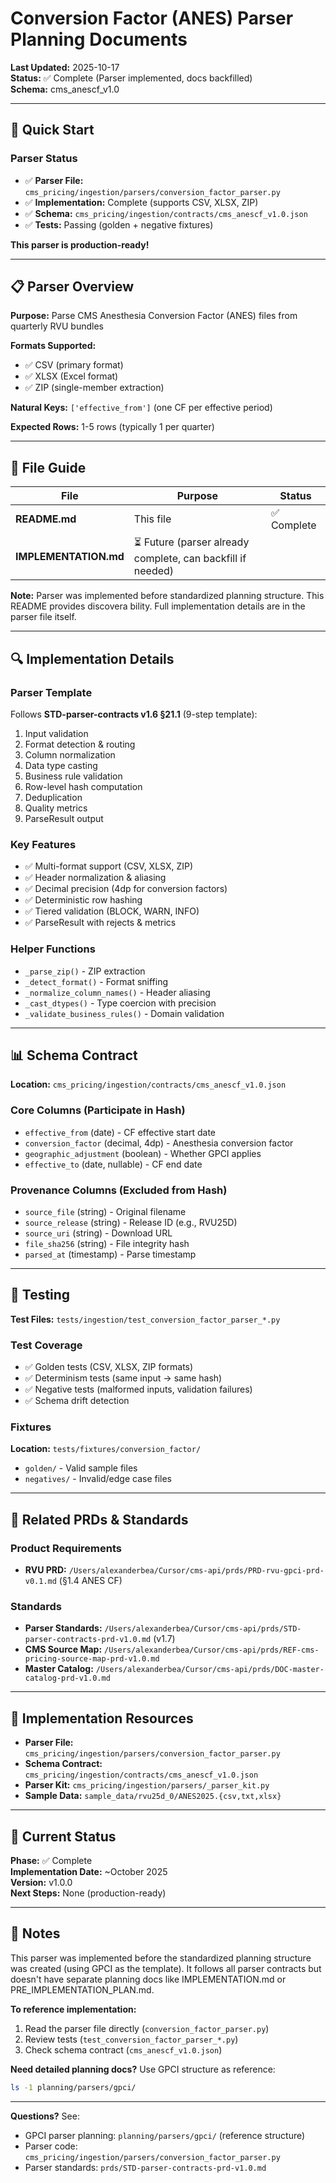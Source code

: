 # Conversion Factor (ANES) Parser Planning Documents

**Last Updated:** 2025-10-17  
**Status:** ✅ Complete (Parser implemented, docs backfilled)  
**Schema:** cms_anescf_v1.0

---

## 🎯 **Quick Start**

### Parser Status
- ✅ **Parser File:** `cms_pricing/ingestion/parsers/conversion_factor_parser.py`
- ✅ **Implementation:** Complete (supports CSV, XLSX, ZIP)
- ✅ **Schema:** `cms_pricing/ingestion/contracts/cms_anescf_v1.0.json`
- ✅ **Tests:** Passing (golden + negative fixtures)

**This parser is production-ready!**

---

## 📋 **Parser Overview**

**Purpose:** Parse CMS Anesthesia Conversion Factor (ANES) files from quarterly RVU bundles

**Formats Supported:**
- ✅ CSV (primary format)
- ✅ XLSX (Excel format)
- ✅ ZIP (single-member extraction)

**Natural Keys:** `['effective_from']` (one CF per effective period)

**Expected Rows:** 1-5 rows (typically 1 per quarter)

---

## 📂 **File Guide**

| File | Purpose | Status |
|------|---------|--------|
| **README.md** | This file | ✅ Complete |
| **IMPLEMENTATION.md** | ⏳ Future (parser already complete, can backfill if needed) |

**Note:** Parser was implemented before standardized planning structure. This README provides discovera bility. Full implementation details are in the parser file itself.

---

## 🔍 **Implementation Details**

### Parser Template
Follows **STD-parser-contracts v1.6 §21.1** (9-step template):
1. Input validation
2. Format detection & routing
3. Column normalization
4. Data type casting
5. Business rule validation
6. Row-level hash computation
7. Deduplication
8. Quality metrics
9. ParseResult output

### Key Features
- ✅ Multi-format support (CSV, XLSX, ZIP)
- ✅ Header normalization & aliasing
- ✅ Decimal precision (4dp for conversion factors)
- ✅ Deterministic row hashing
- ✅ Tiered validation (BLOCK, WARN, INFO)
- ✅ ParseResult with rejects & metrics

### Helper Functions
- `_parse_zip()` - ZIP extraction
- `_detect_format()` - Format sniffing
- `_normalize_column_names()` - Header aliasing
- `_cast_dtypes()` - Type coercion with precision
- `_validate_business_rules()` - Domain validation

---

## 📊 **Schema Contract**

**Location:** `cms_pricing/ingestion/contracts/cms_anescf_v1.0.json`

### Core Columns (Participate in Hash)
- `effective_from` (date) - CF effective start date
- `conversion_factor` (decimal, 4dp) - Anesthesia conversion factor
- `geographic_adjustment` (boolean) - Whether GPCI applies
- `effective_to` (date, nullable) - CF end date

### Provenance Columns (Excluded from Hash)
- `source_file` (string) - Original filename
- `source_release` (string) - Release ID (e.g., RVU25D)
- `source_uri` (string) - Download URL
- `file_sha256` (string) - File integrity hash
- `parsed_at` (timestamp) - Parse timestamp

---

## 🧪 **Testing**

**Test Files:** `tests/ingestion/test_conversion_factor_parser_*.py`

### Test Coverage
- ✅ Golden tests (CSV, XLSX, ZIP formats)
- ✅ Determinism tests (same input → same hash)
- ✅ Negative tests (malformed inputs, validation failures)
- ✅ Schema drift detection

### Fixtures
**Location:** `tests/fixtures/conversion_factor/`
- `golden/` - Valid sample files
- `negatives/` - Invalid/edge case files

---

## 📖 **Related PRDs & Standards**

### Product Requirements
- **RVU PRD:** `/Users/alexanderbea/Cursor/cms-api/prds/PRD-rvu-gpci-prd-v0.1.md` (§1.4 ANES CF)

### Standards
- **Parser Standards:** `/Users/alexanderbea/Cursor/cms-api/prds/STD-parser-contracts-prd-v1.0.md` (v1.7)
- **CMS Source Map:** `/Users/alexanderbea/Cursor/cms-api/prds/REF-cms-pricing-source-map-prd-v1.0.md`
- **Master Catalog:** `/Users/alexanderbea/Cursor/cms-api/prds/DOC-master-catalog-prd-v1.0.md`

---

## 🔧 **Implementation Resources**

- **Parser File:** `cms_pricing/ingestion/parsers/conversion_factor_parser.py`
- **Schema Contract:** `cms_pricing/ingestion/contracts/cms_anescf_v1.0.json`
- **Parser Kit:** `cms_pricing/ingestion/parsers/_parser_kit.py`
- **Sample Data:** `sample_data/rvu25d_0/ANES2025.{csv,txt,xlsx}`

---

## 🎯 **Current Status**

**Phase:** ✅ Complete  
**Implementation Date:** ~October 2025  
**Version:** v1.0.0  
**Next Steps:** None (production-ready)

---

## 📝 **Notes**

This parser was implemented before the standardized planning structure was created (using GPCI as the template). It follows all parser contracts but doesn't have separate planning docs like IMPLEMENTATION.md or PRE_IMPLEMENTATION_PLAN.md.

**To reference implementation:**
1. Read the parser file directly (`conversion_factor_parser.py`)
2. Review tests (`test_conversion_factor_parser_*.py`)
3. Check schema contract (`cms_anescf_v1.0.json`)

**Need detailed planning docs?** Use GPCI structure as reference:
```bash
ls -1 planning/parsers/gpci/
```

---

**Questions?** See:
- GPCI parser planning: `planning/parsers/gpci/` (reference structure)
- Parser code: `cms_pricing/ingestion/parsers/conversion_factor_parser.py`
- Parser standards: `prds/STD-parser-contracts-prd-v1.0.md`

